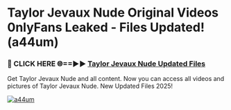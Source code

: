 # Taylor Jevaux Nude Original Videos 0nlyFans Leaked - Files Updated! (a44um)

<h3>🔴 CLICK HERE 🌐==►► <a href="https://tinyurl.com/yrmya6cz" rel="nofollow">Taylor Jevaux Nude Updated Files</a></h3>

Get Taylor Jevaux Nude and all content. Now you can access all videos and pictures of Taylor Jevaux Nude. New Updated Files 2025!

[![a44um](https://i.imgur.com/FMdXYCs.gif)](https://tinyurl.com/yrmya6cz)
